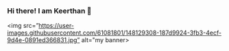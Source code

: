 ### Hi there! I am Keerthan 👋

<!--
**Keerthan1994/Keerthan1994** is a ✨ _special_ ✨ repository because its `README.md` (this file) appears on your GitHub profile.

Here are some ideas to get you started:

- 🔭 I’m currently working on ...
- 🌱 I’m currently learning ...
- 👯 I’m looking to collaborate on ...
- 🤔 I’m looking for help with ...
- 💬 Ask me about ...
- 📫 How to reach me: ...
- 😄 Pronouns: ...
- ⚡ Fun fact: ...
-->

<img src=”https://user-images.githubusercontent.com/61081801/148129308-187d9924-3fb3-4ecf-9d4e-0891ed366831.jpg” alt="my banner>





